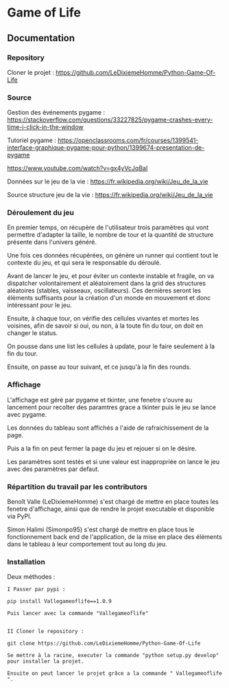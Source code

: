 # Game of Life #

## Documentation ##

### Repository ###

Cloner le projet : https://github.com/LeDixiemeHomme/Python-Game-Of-Life

### Source ###

Gestion des événements pygame : 
https://stackoverflow.com/questions/33227825/pygame-crashes-every-time-i-click-in-the-window

Tutoriel pygame : 
https://openclassrooms.com/fr/courses/1399541-interface-graphique-pygame-pour-python/1399674-presentation-de-pygame

https://www.youtube.com/watch?v=gx4yVcJqBaI

Données sur le jeu de la vie :
https://fr.wikipedia.org/wiki/Jeu_de_la_vie

Source structure jeu de la vie :
https://fr.wikipedia.org/wiki/Jeu_de_la_vie


### Déroulement du jeu ###

En premier temps, on récupère de l'utilisateur trois paramètres qui vont permettre d'adapter la taille, le nombre de tour et la quantité de structure présente dans l'univers généré.

Une fois ces données récupérées, on génère un runner qui contient tout le contexte du jeu, et qui sera le responsable du déroulé.

Avant de lancer le jeu, et pour éviter un contexte instable et fragile, on va dispatcher volontairement et aléatoirement dans la grid des structures aléatoires (stables, vaisseaux, oscillateurs). Ces dernières seront les éléments suffisants pour la création d'un monde en mouvement et donc intéressant pour le jeu.

Ensuite, à chaque tour, on vérifie des cellules vivantes et mortes les voisines, afin de savoir si oui, ou non, à la toute fin du tour, on doit en changer le status.

On pousse dans une list les cellules à update, pour le faire seulement à la fin du tour.

Ensuite, on passe au tour suivant, et ce jusqu'à la fin des rounds.


### Affichage ###

L'affichage est géré par pygame et tkinter, une fenetre s'ouvre au lancement pour recolter des paramtres grace a tkinter puis le jeu se lance avec pygame.

Les données du tableau sont affichés a l'aide de rafraichissement de la page.

Puis a la fin on peut fermer la page du jeu et rejouer si on le désire.

Les paramètres sont testés et si une valeur est inappropriée on lance le jeu avec des paramètres par defaut.
 
 
### Répartition du travail par les contributors ###

Benoît Valle (LeDixiemeHomme) s'est chargé de mettre en place toutes les fenetre d'affichage, ainsi que de rendre le projet executable et disponible via PyPI.
 
Simon Halimi (Simonpo95) s'est chargé de mettre en place tous le fonctionnement back end de l'application, de la mise en place des éléments dans le tableau à leur comportement tout au long du jeu.
 
### Installation ###

Deux méthodes :
    
    I Passer par pypi : 
    
    pip install Vallegameoflife==1.0.9
    
    Puis lancer avec la commande "Vallegameoflife"
 

    II Cloner le repository :
    
    git clone https://github.com/LeDixiemeHomme/Python-Game-Of-Life
    
    Se mettre à la racine, executer la commande "python setup.py develop" pour installer la projet.
    
    Ensuite on peut lancer le projet grâce a la commande " Vallegameoflife ".